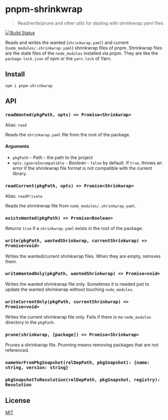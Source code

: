# pnpm-shrinkwrap

> Read/write/prune and other utils for dealing with shrinkwrap.yaml files

[![Build Status](https://travis-ci.org/pnpm/pnpm-shrinkwrap.svg?branch=master)](https://travis-ci.org/pnpm/pnpm-shrinkwrap)

Reads and writes the wanted (`shrinkwrap.yaml`) and current (`node_modules/.shrinkwrap.yaml`) shrinkwrap files of pnpm.
Shrinkwrap files are the state files of the `node_modules` installed via pnpm. They are like
the `package-lock.json` of npm or the `yarn.lock` of Yarn.

## Install

```
npm i pnpm-shrinkwrap
```

## API

### `readWanted(pkgPath, opts) => Promise<Shrinkwrap>`

Alias: `read`

Reads the `shrinkwrap.yaml` file from the root of the package.

#### Arguments

* `pkgPath` - *Path* - the path to the project
* `opts.ignoreIncompatible` - *Boolean* - `false` by default. If `true`, throws an error
if the shrinkwrap file format is not compatible with the current library.

### `readCurrent(pkgPath, opts) => Promise<Shrinkwrap>`

Alias: `readPrivate`

Reads the shrinkwrap file from `node_modules/.shrinkwrap.yaml`.

### `existsWanted(pkgPath) => Promise<Boolean>`

Returns `true` if a `shrinkwrap.yaml` exists in the root of the package.

### `write(pkgPath, wantedShrinkwrap, currentShrinkwrap) => Promise<void>`

Writes the wanted/current shrinkwrap files. When they are empty, removes them.

### `writeWantedOnly(pkgPath, wantedShrinkwrap) => Promise<void>`

Writes the wanted shrinkwrap file only. Sometimes it is needed just to update the wanted shrinkwrap
without touching `node_modules`.

### `writeCurrentOnly(pkgPath, currentShrinkwrap) => Promise<void>`

Writes the current shrinkwrap file only. Fails if there is no `node_modules` directory in the `pkgPath`.

### `prune(shrinkwrap, [package]) => Promise<Shrinkwrap>`

Prunes a shrinkwrap file. Prunning means removing packages that are not referenced.

### `nameVerFromPkgSnapshot(relDepPath, pkgSnapshot): {name: string, version: string}`

### `pkgSnapshotToResolution(relDepPath, pkgSnapshot, registry): Resolution`

## License

[MIT](LICENSE)
